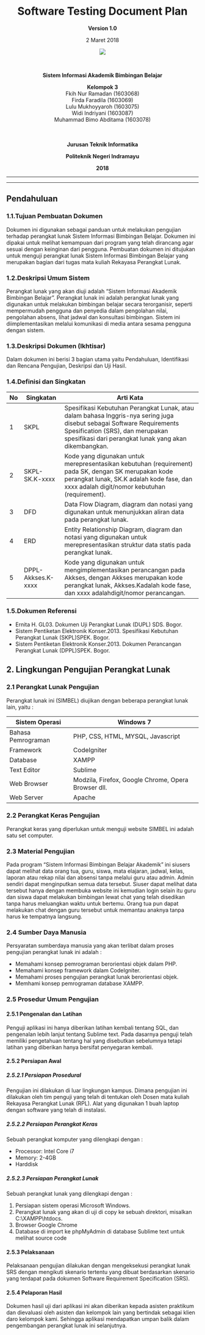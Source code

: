 <html>
<body>
<div align="center"><h1>Software Testing Document Plan</h1></div>

<p align="center"><b>Version 1.0 </b><br>
<p align="center">2 Maret 2018</b>
<p align="center">
<img src="https://2.bp.blogspot.com/-dxdRgMQGbLk/WpA-Tp2rNGI/AAAAAAAAAh8/3_jBWFb7Cf48033QvB34D2WCwoN2sxZLgCLcBGAs/s1000/index.png"/>
</p>

<br><p align="center"><b> Sistem Informasi Akademik Bimbingan Belajar<br>
<p align="center">Kelompok 3 <br></b>
 Fkih Nur Ramadan				(1603068)<br>
 Firda Faradila		(1603069)<br>
 Lulu Mukhoyyaroh			(1603075)<br>
 Widi Indriyani		(1603087) <br>
 Muhammad Bimo Abditama (1603078)	
<br><br><br>

<p align="center"><b>Jurusan Teknik Informatika</b><br>
<p align="center"><b>Politeknik Negeri Indramayu</b>
<p align="center"><b>2018</b>
</p>
</body>
</html>


--------

--------

## Pendahuluan 

### 1.1.Tujuan Pembuatan Dokumen

Dokumen ini digunakan sebagai panduan untuk melakukan pengujian
terhadap perangkat lunak Sistem Informasi Bimbingan Belajar. Dokumen ini
dipakai untuk melihat kemampuan dari program yang telah dirancang agar sesuai
dengan keinginan dari pengguna. Pembuatan dokumen ini ditujukan untuk
menguji perangkat lunak Sistem Informasi Bimbingan Belajar yang merupakan
bagian dari tugas mata kuliah Rekayasa Perangkat Lunak.

### 1.2.Deskripsi Umum Sistem

Perangkat lunak yang akan diuji adalah “Sistem Informasi Akademik Bimbingan Belajar”. Perangkat lunak ini adalah perangkat lunak yang digunakan untuk
melakukan bimbingan belajar secara terorganisir, seperti mempermudah pengguna dan penyedia dalam pengolahan nilai, pengolahan absens, lihat jadwal dan konsultasi bimbingan. Sistem ini diimplementasikan melalui komunikasi di media antara sesama pengguna dengan
sistem.

### 1.3.Deskripsi Dokumen (Ikhtisar)

Dalam dokumen ini berisi 3 bagian utama yaitu Pendahuluan, Identifikasi
dan Rencana Pengujian, Deskripsi dan Uji Hasil.

### 1.4.Definisi dan Singkatan

| No | Singkatan | Arti Kata |
|------|----|--------|
| 1 | SKPL | Spesifikasi Kebutuhan Perangkat Lunak, atau dalam bahasa Inggris-nya sering juga disebut sebagai Software Requirements Spesification (SRS), dan merupakan spesifikasi dari perangkat lunak yang akan dikembangkan. |
| 2 | SKPL-SK.K-xxxx | Kode yang digunakan untuk merepresentasikan kebutuhan (requirement) pada SK, dengan SK merupakan kode perangkat lunak, SK.K adalah kode fase, dan xxxx adalah digit/nomor kebutuhan (requirement). |
| 3 | DFD | Data Flow Diagram, diagram dan notasi yang digunakan untuk menunjukkan aliran data pada perangkat lunak. |
| 4 | ERD | Entity Relationship Diagram, diagram dan notasi yang digunakan untuk merepresentasikan struktur data statis pada perangkat lunak. |
| 5  | DPPL-Akkses.K-xxxx | Kode yang digunakan untuk mengimplementasikan perancangan pada Akkses, dengan Akkses merupakan kode perangkat lunak, Akkses.Kadalah kode fase, dan xxxx adalahdigit/nomor perancangan. |

### 1.5.Dokumen Referensi

* Ernita H. GL03. Dokumen Uji Perangkat Lunak (DUPL) SDS. Bogor.
* Sistem Pentiketan Elektronik Konser.2013. Spesifikasi Kebutuhan Perangkat
Lunak (SKPL)SPEK. Bogor.
* Sistem Pentiketan Elektronik Konser.2013. Dokumen Perancangan Perangkat
Lunak (DPPL)SPEK. Bogor.

## 2. Lingkungan Pengujian Perangkat Lunak  

### 2.1 Perangkat Lunak Pengujian  

Perangkat lunak ini (SIMBEL) diujikan dengan beberapa perangkat lunak lain, yaitu :  
  
|Sistem Operasi | Windows 7|  
|------|-------|  
| Bahasa Pemrograman | PHP, CSS, HTML, MYSQL, Javascript|  
| Framework | CodeIgniter|  
| Database | XAMPP|  
| Text Editor | Sublime|  
| Web Browser | Modzila, Firefox, Google Chrome, Opera Browser dll.|  
| Web Server | Apache|  
  
### 2.2 Perangkat Keras Pengujian  

Perangkat keras yang diperlukan untuk menguji website SIMBEL ini adalah satu set computer.  
  
### 2.3 Material Pengujian  

Pada program “Sistem Informasi Bimbingan Belajar Akademik” ini siusers dapat melihat data orang tua, guru, siswa, mata elajaran, jadwal, kelas, laporan atau rekap nilai dan absensi tanpa melalui guru atau admin. Admin sendiri dapat menginputkan semua data tersebut. Siuser dapat melihat data tersebut hanya dengan membuka website ini kemudian login selain itu guru dan siswa dapat melakukan bimbingan lewat chat yang telah disedikan tanpa harus meluangkan waktu untuk bertemu. Orang tua pun dapat melakukan chat dengan guru tersebut untuk memantau anaknya tanpa harus ke tempatnya langsung.  

### 2.4 Sumber Daya Manusia  

Persyaratan sumberdaya manusia yang akan terlibat dalam proses pengujian perangkat lunak ini adalah :  
* Memahami konsep pemrograman berorientasi objek dalam PHP.  
* Memahami konsep framework dalam CodeIgniter.  
* Memahami proses pengujian perangkat lunak berorientasi objek.  
* Memhami konsep pemrograman database XAMPP.

### 2.5 Prosedur Umum Pengujian

#### 2.5.1 Pengenalan dan Latihan

Penguji aplikasi ini hanya diberikan latihan kembali tentang SQL, dan pengenalan lebih lanjut tentang Sublime text. Pada dasarnya penguji telah memiliki pengetahuan tentang hal yang disebutkan sebelumnya tetapi latihan yang diberikan hanya bersifat penyegaran kembali.

#### 2.5.2 Persiapan Awal
  
##### 2.5.2.1 Persiapan Prosedural  

Pengujian ini dilakukan di luar lingkungan kampus. Dimana pengujian ini dilakukan oleh tim penguji yang telah di tentukan oleh Dosen mata kuliah Rekayasa Perangkat Lunak (RPL). Alat yang digunakan 1 buah laptop dengan software yang telah di instalasi.  

##### 2.5.2.2 Persiapan Perangkat Keras  

Sebuah perangkat komputer yang dilengkapi dengan :    

* Processor: Intel Core i7 
* Memory: 2-4GB 
* Harddisk  

##### 2.5.2.3 Persiapan Perangkat Lunak
  
Sebuah perangkat lunak yang dilengkapi dengan :  
<ol>  
<li> Persiapan sistem operasi Microsoft Windows.</li>  
<li> Perangkat lunak yang akan di uji di copy ke sebuah direktori, misalkan C:\XAMPP\htdocs.</li>  
<li> Browser Google Chrome </li>  
<li> Database di import ke phpMyAdmin di database </li?  
<li> Sublime text untuk melihat source code</li>  
</ol>  

#### 2.5.3 Pelaksanaan

Pelaksanaan pengujian dilakukan dengan mengeksekusi perangkat lunak SRS dengan mengikuti skenario tertentu yang dibuat berdasarkan skenario yang terdapat pada dokumen Software Requirement Specification (SRS).  

#### 2.5.4 Pelaporan Hasil

Dokumen hasil uji dari aplikasi ini akan diberikan kepada asisten praktikum dan dievaluasi oleh asisten dan kelompok lain yang bertindak sebagai klien daro kelompok kami. Sehingga aplikasi mendapatkan umpan balik dalam pengembangan perangkat lunak ini selanjutnya.

